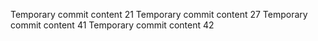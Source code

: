 Temporary commit content 21
Temporary commit content 27
Temporary commit content 41
Temporary commit content 42
